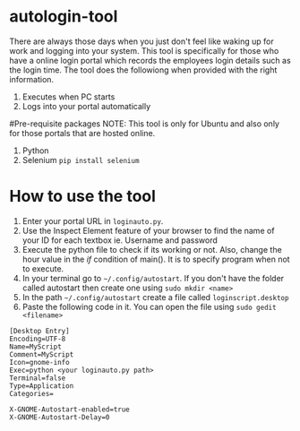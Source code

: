 # autologin-tool

There are always those days when you just don't feel like waking up for work and logging into your system. This tool is specifically for those who have a online login portal which records the employees login details such as the login time. 
The tool does the followiong when provided with the right information.
1. Executes when PC starts
2. Logs into your portal automatically

#Pre-requisite packages
NOTE: This tool is only for Ubuntu and also only for those portals that are hosted online.
1. Python
2. Selenium  `pip install selenium`

# How to use the tool

1. Enter your portal URL in `loginauto.py`.
2. Use the Inspect Element feature of your browser to find the name of your ID for each textbox ie. Username and password
3. Execute the python file to check if its working or not. Also, change the hour value in the _if_ condition of main(). It is to specify program when not to execute.
4. In your terminal go to `~/.config/autostart`. If you don't have the folder called autostart then create one using `sudo mkdir <name>`
5. In the path `~/.config/autostart` create a file called `loginscript.desktop` 
6. Paste the following code in it. You can open the file using `sudo gedit <filename>`
```
[Desktop Entry]
Encoding=UTF-8
Name=MyScript
Comment=MyScript
Icon=gnome-info
Exec=python <your loginauto.py path>
Terminal=false
Type=Application
Categories=

X-GNOME-Autostart-enabled=true
X-GNOME-Autostart-Delay=0
```
